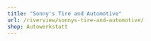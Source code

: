 ```yaml
---
title: "Sonny's Tire and Automotive"
url: /riverview/sonnys-tire-and-automotive/
shop: Autowerkstatt
---
```

